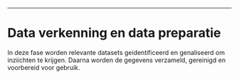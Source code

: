 ---
# Data verkenning en data preparatie
In deze fase worden relevante datasets geidentificeerd en genaliseerd om inziichten te krijgen. Daarna worden de gegevens verzameld, gereinigd en voorbereid voor gebruik.
